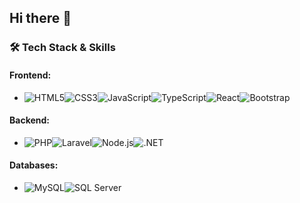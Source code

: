 ## Hi there 👋


### 🛠️ **Tech Stack & Skills**

#### **Frontend**:
- ![HTML5](https://img.shields.io/badge/-HTML5-E34F26?logo=html5&logoColor=white&style=flat-square)![CSS3](https://img.shields.io/badge/-CSS3-1572B6?logo=css3&logoColor=white&style=flat-square)![JavaScript](https://img.shields.io/badge/-JavaScript-F7DF1E?logo=javascript&logoColor=black&style=flat-square)![TypeScript](https://img.shields.io/badge/-TypeScript-007ACC?logo=typescript&logoColor=white&style=flat-square)![React](https://img.shields.io/badge/-React-61DAFB?logo=react&logoColor=black&style=flat-square)![Bootstrap](https://img.shields.io/badge/-Bootstrap-7952B3?logo=bootstrap&logoColor=white&style=flat-square)

#### **Backend**:
- ![PHP](https://img.shields.io/badge/-PHP-777BB4?logo=php&logoColor=white&style=flat-square)![Laravel](https://img.shields.io/badge/-Laravel-FF2D20?logo=laravel&logoColor=white&style=flat-square)![Node.js](https://img.shields.io/badge/-Node.js-339933?logo=node.js&logoColor=white&style=flat-square)![.NET](https://img.shields.io/badge/-.NET-512BD4?logo=dotnet&logoColor=white&style=flat-square)

#### **Databases**:
- ![MySQL](https://img.shields.io/badge/-MySQL-4479A1?logo=mysql&logoColor=white&style=flat-square)![SQL Server](https://img.shields.io/badge/-SQL%20Server-CC2927?logo=microsoft-sql-server&logoColor=white&style=flat-square)



<!--
**Alevv1/Alevv1** is a ✨ _special_ ✨ repository because its `README.md` (this file) appears on your GitHub profile.

Here are some ideas to get you started:

- 🔭 I’m currently working on ...
- 🌱 I’m currently learning ...
- 👯 I’m looking to collaborate on ...
- 🤔 I’m looking for help with ...
- 💬 Ask me about ...
- 📫 How to reach me: ...
- 😄 Pronouns: ...
- ⚡ Fun fact: ...
-->
